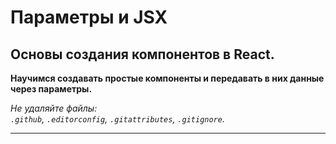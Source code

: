 # Параметры и JSX

Основы создания компонентов в React.
---

**Научимся создавать простые компоненты и передавать в них данные через параметры.**

_Не удаляйте файлы:_<br>
_`.github`, `.editorconfig`, `.gitattributes`, `.gitignore`._


---
